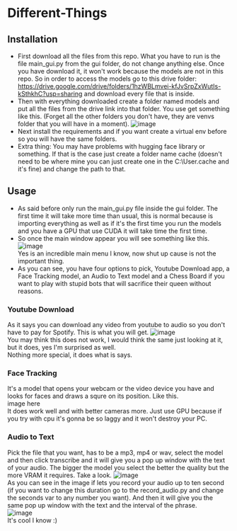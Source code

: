 # Different-Things
## Installation
- First download all the files from this repo. What you have to run is the file main_gui.py from the gui folder, do not change anything else. Once you have download it, it won't work because the models are not in this repo. So in order to access the models go to this drive folder: https://drive.google.com/drive/folders/1hzWBLmvei-kfJvSrpZxWutIs-kSthkhC?usp=sharing and download every file that is inside.
- Then with everything downloaded create a folder named models and put all the files from the drive link into that folder.
You use get something like this. (Forget all the other folders you don't have, they are venvs folder that you will have in a moment).
![image](https://user-images.githubusercontent.com/91338053/212155653-807a4492-24d3-4a0b-a0fb-f3e97941f4e0.png)
- Next install the requirements and if you want create a virtual env before so you will have the same folders.
- Extra thing: You may have problems with hugging face library or something. If that is the case just create a folder name cache (doesn't need to be where mine you can just create one in the C:\\User\.cache and it's fine) and change the path to that.  

## Usage
- As said before only run the main_gui.py file inside the gui folder. The first time it will take more time than usual, this is normal because is importing everything as well as if it's the first time you run the models and you have a GPU that use CUDA it will take time the first time.  
- So once the main window appear you will see something like this.
![image](https://user-images.githubusercontent.com/91338053/212170783-6dcccc05-f679-4b50-9179-5a69a4077524.png)  
Yes is an incredible main menu I know, now shut up cause is not the important thing.
- As you can see, you have four options to pick, Youtube Download app, a Face Tracking model, an Audio to Text model and a Chess Board if you want to play with stupid bots that will sacrifice their queen without reasons.  

### Youtube Download
As it says you can download any video from youtube to audio so you don't have to pay for Spotify. This is what you will get.
![image](https://user-images.githubusercontent.com/91338053/212171725-8c54494c-78ab-4556-b897-13b3f1076ef4.png)  
You may think this does not work, I would think the same just looking at it, but it does, yes I'm surprised as well.  
Nothing more special, it does what is says.  

### Face Tracking
It's a model that opens your webcam or the video device you have and looks for faces and draws a squre on its position. Like this.  
image here  
It does work well and with better cameras more. Just use GPU because if you try with cpu it's gonna be so laggy and it won't destroy your PC.

### Audio to Text
Pick the file that you want, has to be a mp3, mp4 or wav, select the model and then click transcribe and it will give you a pop up window with the text of your audio. The bigger the model you select the better the quality but the more VRAM it requires. Take a look.
![image](https://user-images.githubusercontent.com/91338053/212174179-a6074ef7-0ad7-4351-90ed-27ca28c5cce3.png)  
As you can see in the image if lets you record your audio up to ten second (if you want to change this duration go to the record_audio.py and change the seconds var to any number you want). And then it will give you the same pop up window with the text and the interval of the phrase.  
![image](https://user-images.githubusercontent.com/91338053/212174850-3226e287-7728-4c4a-b85f-2ace6eb038bb.png)  
It's cool I know :)

